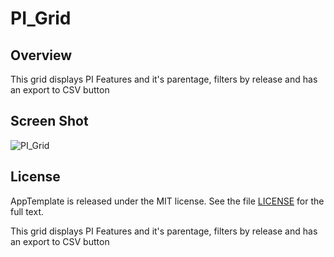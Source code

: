 PI_Grid
=========================

## Overview
This grid displays PI Features and it's parentage, filters by release and has
an export to CSV button

## Screen Shot
![PI_Grid](https://github.com/sficarrotta/PI_Grid/blob/master/PI_Grid.png)

## License

AppTemplate is released under the MIT license.  See the file [LICENSE](https://raw.github.com/RallyApps/AppTemplate/master/LICENSE) for the full text.

This grid displays PI Features and it's parentage, filters by release and has
an export to CSV button